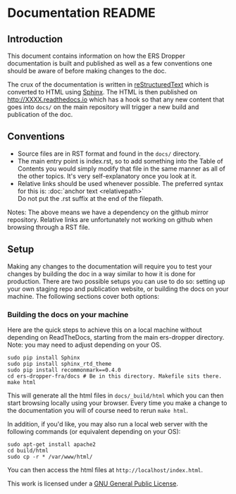 # Documentation README

## Introduction

This document contains information on how the ERS Dropper documentation is
built and published as well as a few conventions one should be aware of
before making changes to the doc.

The crux of the documentation is written in
[reStructuredText](http://docutils.sourceforge.net/rst.html) which is
converted to HTML using [Sphinx](http://www.sphinx-doc.org/en/stable/).
The HTML is then published on http://XXXX.readthedocs.io
which has a hook so that any new content that goes into `docs/`
on the main repository will trigger a new build and publication of the
doc.

## Conventions

* Source files are in RST format and found in the `docs/` directory.
* The main entry point is index.rst, so to add something into the Table
  of Contents you would simply modify that file in the same manner as
  all of the other topics. It's very self-explanatory once you look at
  it.
* Relative links should be used whenever possible. The preferred
  syntax for this is: :doc:\`anchor text &lt;relativepath&gt;\`
  <br/>Do not put the .rst suffix at the end of the filepath.

Notes: The above means we have a dependency on the github mirror
repository. Relative links are unfortunately not working on github
when browsing through a RST file.

## Setup

Making any changes to the documentation will require you to test your
changes by building the doc in a way similar to how it is done for
production. There are two possible setups you can use to do so:
setting up your own staging repo and publication website, or building
the docs on your machine. The following sections cover both options:


### Building the docs on your machine

Here are the quick steps to achieve this on a local machine without
depending on ReadTheDocs, starting from the main ers-dropper
directory. Note: you may need to adjust depending on your OS.

```
sudo pip install Sphinx
sudo pip install sphinx_rtd_theme
sudo pip install recommonmark==0.4.0
cd ers-dropper-fra/docs # Be in this directory. Makefile sits there.
make html
```

This will generate all the html files in `docs/_build/html` which you can
then start browsing locally using your browser. Every time you make a
change to the documentation you will of course need to rerun `make
html`.

In addition, if you'd like, you may also run a local web server with the following commands (or equivalent depending on your OS):

```
sudo apt-get install apache2
cd build/html
sudo cp -r * /var/www/html/
```

You can then access the html files at `http://localhost/index.html`.

<a rel="license" href="https://www.gnu.org/licenses/gpl-3.0.en.html"><img alt="" style="border-width:0" src="https://www.gnu.org/graphics/gplv3-88x31.png" /></a><br />This work is licensed under a <a rel="license" href="https://www.gnu.org/licenses/gpl-3.0.en.html">GNU General Public License</a>.

